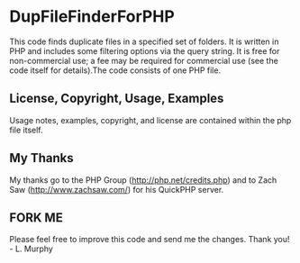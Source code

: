 # DupFileFinderForPHP
This code finds duplicate files in a specified set of folders. It is written in PHP and includes some filtering options via the query string. It is free for non-commercial use; a fee may be required for commercial use (see the code itself for details).The code consists of one PHP file.
## License, Copyright, Usage, Examples
Usage notes, examples, copyright, and license are contained within the php file itself.
## My Thanks
My thanks go to the PHP Group (http://php.net/credits.php) and to Zach Saw (http://www.zachsaw.com/) for his QuickPHP server.
## FORK ME
Please feel free to improve this code and send me the changes. Thank you! - L. Murphy
